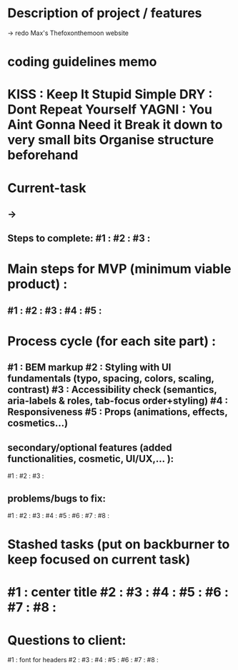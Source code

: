 Description of project / features
===============================
-> redo Max's Thefoxonthemoon website

coding guidelines memo 
=============
KISS : Keep It Stupid Simple
DRY : Dont Repeat Yourself
YAGNI : You Aint Gonna Need it
Break it down to very small bits
Organise structure beforehand
=============

Current-task 
==========
-> 
---
Steps to complete:
#1 : 
#2 : 
#3 : 
---

Main steps for MVP (minimum viable product) :
==========
#1 : 
#2 : 
#3 : 
#4 : 
#5 : 
---

Process cycle (for each site part) :
==========
#1 : BEM markup
#2 : Styling with UI fundamentals (typo, spacing, colors, scaling, contrast)
#3 : Accessibility check (semantics, aria-labels & roles, tab-focus order+styling)
#4 : Responsiveness
#5 : Props (animations, effects, cosmetics...)
---

secondary/optional features (added functionalities, cosmetic, UI/UX,... ):
------------------
#1 : 
#2 : 
#3 : 


problems/bugs to fix:
------------------
#1 : 
#2 : 
#3 : 
#4 : 
#5 : 
#6 : 
#7 : 
#8 : 

Stashed tasks (put on backburner to keep focused on current task)
==========
#1 : center title
#2 : 
#3 : 
#4 : 
#5 : 
#6 : 
#7 : 
#8 : 
========== 

Questions to client:
==========
#1 : font for headers
#2 : 
#3 : 
#4 : 
#5 : 
#6 : 
#7 : 
#8 : 